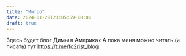 ```yaml
---
title: "Интро"
date: 2024-01-28T21:05:59-08:00
draft: true
---
```


Здесь будет блог Димы в Америках
А пока меня можно читать (и писать) тут https://t.me/fo2rist_blog
